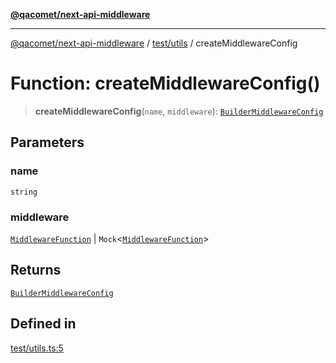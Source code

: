 [**@qacomet/next-api-middleware**](../../../README.md)

***

[@qacomet/next-api-middleware](../../../modules.md) / [test/utils](../README.md) / createMiddlewareConfig

# Function: createMiddlewareConfig()

> **createMiddlewareConfig**(`name`, `middleware`): [`BuilderMiddlewareConfig`](../../../types/type-aliases/BuilderMiddlewareConfig.md)

## Parameters

### name

`string`

### middleware

[`MiddlewareFunction`](../../../types/type-aliases/MiddlewareFunction.md) | `Mock`\<[`MiddlewareFunction`](../../../types/type-aliases/MiddlewareFunction.md)\>

## Returns

[`BuilderMiddlewareConfig`](../../../types/type-aliases/BuilderMiddlewareConfig.md)

## Defined in

[test/utils.ts:5](https://github.com/QAComet/next-api-middleware/blob/da24335f9b3ecf3283f97097a7779844efa72961/src/test/utils.ts#L5)
